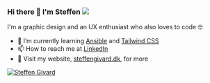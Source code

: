 ### Hi there 👋 I'm Steffen <img src="https://steffengivard.dk/assets/images/facicon.png" height="">

I'm a graphic design and an UX enthusiast who also loves to code 🤓

- 🌱 I’m currently learning [Ansible](https://github.com/ansible/ansible) and [Tailwind CSS](https://github.com/tailwindlabs/tailwindcss)
- 📫 How to reach me at [LinkedIn](https://linkedin.com/in/steffengivard)
- 🔗 Visit my website, [steffengivard.dk](https://steffengivard.dk), for more


[![Steffen Givard](https://github-readme-stats.vercel.app/api?username=SteffenGivard&show_icons=true&count_private=true&theme=white)](https://steffengivard.dk)
